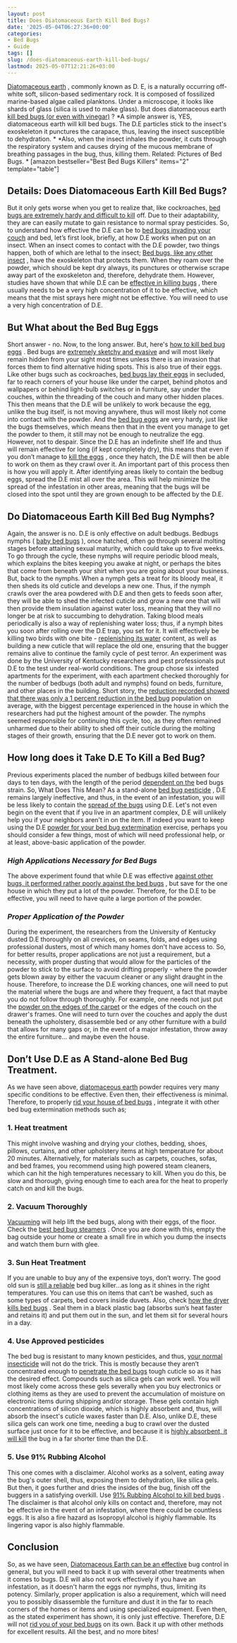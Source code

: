 ```yaml
---
layout: post
title: Does Diatomaceous Earth Kill Bed Bugs?
date: '2025-05-04T06:27:36+00:00'
categories:
- Bed Bugs
- Guide
tags: []
slug: /does-diatomaceous-earth-kill-bed-bugs/
lastmod: 2025-05-07T12:21:26+03:00
---
```


[Diatomaceous earth](http://npic.orst.edu/factsheets/degen.html)
, commonly known as D. E, is a naturally occurring off-white soft, silicon-based sedimentary rock. It is composed of fossilized marine-based algae called planktons.
Under a microscope, it looks like shards of glass (silica is used to make glass). But does diatomaceous earth
[kill bed bugs (or even with vinegar)](https://pestpolicy.com/does-vinegar-kill-bed-bugs/)
?
*A simple answer is, YES, diatomaceous earth will kill bed bugs. The D.E particles stick to the insect's exoskeleton it punctures the carapace, thus, leaving the insect susceptible to dehydration. *
*Also, when the insect inhales the powder, it cuts through the respiratory system and causes drying of the mucous membrane of breathing passages in the bug, thus, killing them. Related: Pictures of Bed Bugs. *
[amazon bestseller="Best Bed Bugs Killers" items="2" template="table"]
## Details: Does Diatomaceous Earth Kill Bed Bugs?
But it only gets worse when you get to realize that, like cockroaches,
[bed bugs are extremely hardy and difficult to kill](https://pestpolicy.com/does-ammonia-kill-bed-bugs/)
off. Due to their adaptability, they are can easily mutate to gain resistance to normal spray pesticides.
So, to understand how effective the D.E can be to
[bed bugs invading your couch](https://pestpolicy.com/what-does-bed-bug-poop-look-like/)
and bed, let’s first look, briefly, at how D.E works when put on an insect.
When an insect comes to contact with the D.E powder, two things happen, both of which are lethal to the insect;
[Bed bugs, like any other insect](https://pestpolicy.com/bed-bug-bites-vs-mosquito-bites/)
, have the exoskeleton that protects them.
When they roam over the powder, which should be kept dry always, its punctures or otherwise scrape away part of the exoskeleton and, therefore, dehydrate them.
However, studies have shown that while D.E can be
[effective in killing bugs](https://pestpolicy.com/does-bleach-kill-bed-bugs/)
, there usually needs to be a very high concentration of it to be effective, which means that the mist sprays here might not be effective. You will need to use a very high concentration of D.E.
## But What about the Bed Bug Eggs
Short answer - no. Now, to the long answer. But, here's
[how to kill bed bug eggs](https://pestpolicy.com/how-to-kill-bed-bug-eggs/)
. Bed bugs are
[extremely sketchy and evasive](https://pestpolicy.com/pictures-of-bed-bug-bites/)
and will most likely remain hidden from your sight most times unless there is an invasion that forces them to find alternative hiding spots.
This is also true of their eggs. Like other bugs such as cockroaches,
[bed bugs lay their eggs](https://pestpolicy.com/are-bed-bug-eggs-hard-or-soft/)
in secluded, far to reach corners of your house like under the carpet, behind photos and wallpapers or behind light-bulb switches or in furniture, say under the couches, within the threading of the couch and many other hidden places.
This then means that the D.E will be unlikely to work because the egg, unlike the bug itself, is not moving anywhere, thus will most likely not come into contact with the powder.
And the
[bed bug eggs](https://pestpolicy.com/bed-bug-eggs/)
are very hardy, just like the bugs themselves, which means then that in the event you manage to get the powder to them, it still may not be enough to neutralize the egg.
However, not to despair. Since the D.E has an indefinite shelf life and thus will remain effective for long (if kept completely dry), this means that even if you don’t manage to
[kill the eggs](https://pestpolicy.com/does-the-dryer-kill-fleas/)
, once they hatch, the D.E will then be able to work on them as they crawl over it.
An important part of this process then is how you will apply it. After identifying areas likely to contain the bedbug eggs, spread the D.E mist all over the area.
This will help minimize the spread of the infestation in other areas, meaning that the bugs will be closed into the spot until they are grown enough to be affected by the D.E.
## Do Diatomaceous Earth Kill Bed Bug Nymphs?
Again, the answer is no. D.E is only effective on adult bedbugs. Bedbugs nymphs (
[baby bed bugs](https://pestpolicy.com/baby-bed-bugs/)
), once hatched, often go through several molting stages before attaining sexual maturity, which could take up to five weeks.
To go through the cycle, these nymphs will require periodic blood meals, which explains the bites keeping you awake at night, or perhaps the bites that come from beneath your shirt when you are going about your business.
But, back to the nymphs. When a nymph gets a treat for its bloody meal, it then sheds its old cuticle and develops a new one.
Thus, if the nymph crawls over the area powdered with D.E and then gets to feeds soon after, they will be able to shed the infected cuticle and grow a new one that will then provide them insulation against water loss, meaning that they will no longer be at risk to succumbing to dehydration.
Taking blood meals periodically is also a way of replenishing water loss; thus, if a nymph bites you soon after rolling over the D.E trap, you set for it.
It will effectively be killing two birds with one bite -
[replenishing its water](https://pestpolicy.com/do-water-purification-tablets-kill-viruses/)
content, as well as building a new cuticle that will replace the old one, ensuring that the bugger remains alive to continue the family cycle of pest terror.
An experiment was done by the University of Kentucky researchers and pest professionals put D.E to the test under real-world conditions.
The group chose six infested apartments for the experiment, with each apartment checked thoroughly for the number of bedbugs (both adult and nymphs) found on beds, furniture, and other places in the building.
Short story, the
[reduction recorded showed that there was only a 1 percent reduction in the bed bug](https://pestpolicy.com/does-baby-powder-kill-bed-bugs/)
population on average, with the biggest percentage experienced in the house in which the researchers had put the highest amount of the powder.
The nymphs seemed responsible for continuing this cycle, too, as they often remained unharmed due to their ability to shed off their cuticle during the molting stages of their growth, ensuring that the D.E never got to work on them.
## How long does it Take D.E To Kill a Bed Bug?
Previous experiments placed the number of bedbugs killed between four days to ten days, with the length of the period
[dependent on the](https://pestpolicy.com/best-bed-bug-spray/)
bed bugs strain.
So, What Does This Mean? As a stand-alone
[bed bug pesticide](https://pestpolicy.com/harris-bed-bug-killer-review/)
, D.E remains largely ineffective, and thus, in the event of an infestation, you will be less likely to contain the
[spread of the bugs](https://pestpolicy.com/how-do-bed-bugs-spread/)
using D.E.
Let's not even begin on the event that if you live in an apartment complex, D.E will unlikely help you if your neighbors aren't in on the item.
If indeed you want to keep using the D.E
[powder for your bed bug extermination](https://pestpolicy.com/best-bed-bug-powder/)
exercise, perhaps you should consider a few things, most of which will need professional help, or at least, above-basic application of the powder.
### *High Applications Necessary for Bed Bugs*
The above experiment found that while D.E was effective
[against other bugs, it performed rather poorly against the bed bugs](https://pestpolicy.com/bedlam-plus-bed-bug-spray-review/)
, but save for the one house in which they put a lot of the powder.
Therefore, for the D.E to be effective, you will need to have quite a large portion of the powder.
### *Proper Application of the Powder*
During the experiment, the researchers from the University of Kentucky dusted D.E thoroughly on all crevices, on seams, folds, and edges using professional dusters, most of which many homes don't have access to.
So, for better results, proper applications are not just a requirement, but a necessity, with proper dusting that would allow for the particles of the powder to stick to the surface to avoid drifting properly - where the powder gets blown away by either the vacuum cleaner or any slight draught in the house.
Therefore, to increase the D.E working chances, one will need to put the material where the bugs are and where they frequent, a fact that maybe you do not follow through thoroughly.
For example, one needs not just put the
[powder on the edges of the carpet](https://pestpolicy.com/best-flea-carpet-powder/)
or the edges of the couch on the drawer's frames.
One will need to turn over the couches and apply the dust beneath the upholstery, disassemble bed or any other furniture with a build that allows for many gaps or, in the event of a major infestation, throw away the entire furniture… and maybe even the house.
## Don’t Use D.E as A Stand-alone Bed Bug Treatment.
As we have seen above,
[diatomaceous earth](https://pestpolicy.com/diatomaceous-earth-for-fleas/)
powder requires very many specific conditions to be effective.
Even then, their effectiveness is minimal. Therefore, to properly
[rid your house of bed bugs](https://pestpolicy.com/how-to-get-rid-of-bed-bugs-fast/)
, integrate it with other bed bug extermination methods such as;
### 1. Heat treatment
This might involve washing and drying your clothes, bedding, shoes, pillows, curtains, and other upholstery items at high temperature for about 20 minutes.
Alternatively, for materials such as carpets, couches, sofas, and bed frames, you recommend using high powered steam cleaners, which can hit the high temperatures necessary to kill.
When you do this, be slow and thorough, giving enough time to each area for the heat to properly catch on and kill the bugs.
### 2. Vacuum Thoroughly
[Vacuuming](https://pestpolicy.com/best-vacuum-for-bed-bugs/)
will help lift the bed bugs, along with their eggs, of the floor. Check the
[best bed bug steamers](https://pestpolicy.com/best-bed-bug-steamer/)
.
Once you are done with this, empty the bag outside your home or create a small fire in which you dump the insects and watch them burn with glee.
### 3. Sun Heat Treatment
If you are unable to buy any of the expensive toys, don’t worry. The good old sun is
[still a reliable](https://pestpolicy.com/do-bed-bugs-jump/)
bed bug killer…as long as it shines in the right temperatures.
You can use this on items that can’t be washed, such as some types of carpets, bed covers inside duvets. Also, check
[how the dryer kills bed bugs](https://pestpolicy.com/does-dryer-kill-bed-bugs/)
.
Seal them in a black plastic bag (absorbs sun’s heat faster and retains it) and put them out in the sun, and let them sit for several hours in a day.
### 4. Use Approved pesticides
The bed bug is resistant to many known pesticides, and thus,
[your normal insecticide](https://pestpolicy.com/can-bed-bugs-live-outside/)
will not do the trick. This is mostly because they aren’t concentrated enough to
[penetrate the bed bugs](https://pestpolicy.com/dead-bed-bugs/)
tough cuticle so as it has the desired effect.
Compounds such as silica gels can work well. You will most likely come across these gels severally when you buy electronics or clothing items as they are used to prevent the accumulation of moisture on electronic items during shipping and/or storage.
These gels contain high concentrations of silicon dioxide, which is highly absorbent and, thus, will absorb the insect's cuticle waxes faster than D.E.
Also, unlike D.E, these silica gels can work one time, needing a bug to crawl over the dusted surface just once for it to be effective, and because it is
[highly absorbent, it will kill](https://pestpolicy.com/does-salt-kill-bed-bugs/)
the bug in a far shorter time than the D.E.
### 5. Use 91% Rubbing Alcohol
This one comes with a disclaimer. Alcohol works as a solvent, eating away the bug's outer shell, thus, exposing them to dehydration, like silica gels.
But then, it goes further and dries the insides of the bug, finish off the buggers in a satisfying overkill. Use
[91% Rubbing Alcohol to kill bed bugs](https://pestpolicy.com/does-rubbing-alcohol-kill-bed-bugs/)
.
The disclaimer is that alcohol only kills on contact and, therefore, may not be effective in the event of an infestation, where there could be countless eggs.
It is also a fire hazard as Isopropyl alcohol is highly flammable. Its lingering vapor is also highly flammable.
## Conclusion
So, as we have seen,
[Diatomaceous Earth can be an effective](https://pestpolicy.com/diatomaceous-earth/)
bug control in general, but you will need to back it up with several other treatments when it comes to bugs.
D.E will also not work effectively if you have an infestation, as it doesn't harm the eggs nor nymphs, thus, limiting its potency.
Similarly, proper application is also a requirement, which will need you to possibly disassemble the furniture and dust it in the far to reach corners of the homes or items and using specialized equipment.
Even then, as the stated experiment has shown, it is only just effective. Therefore, D.E will not
[rid you of your bed bugs](https://pestpolicy.com/best-fogger-for-bed-bugs/)
on its own. Back it up with other methods for excellent results.
All the best, and no more bites!
